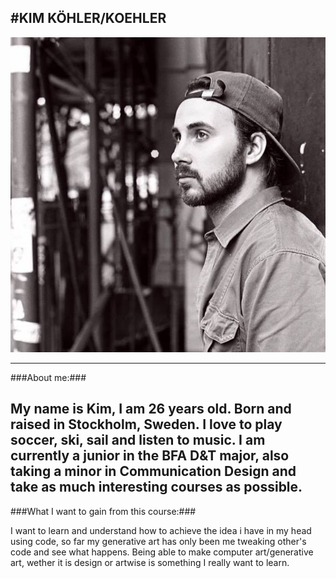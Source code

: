 #KIM KÖHLER/KOEHLER
------------------------------

![alt text](kim.jpg "KIM KOEHLER KILLING IT!")

------------------------------
###About me:###

My name is Kim, I am 26 years old. Born and raised in Stockholm, Sweden. I love to play soccer, ski, sail and listen to music. I am currently a junior in the BFA D&T major, also taking a minor in Communication Design and take as much interesting courses as possible.
------------------------------
###What I want to gain from this course:###

I want to learn and understand how to achieve the idea i have in my head using code, so far my generative art has only been me tweaking other's code and see what happens. Being able to make computer art/generative art, wether it is design or artwise is something I really want to learn.